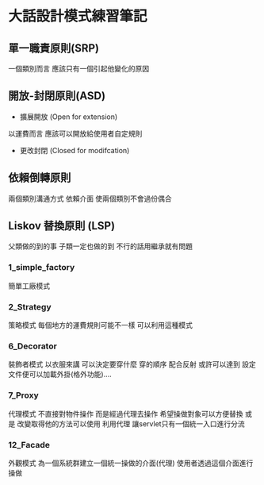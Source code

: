 # 大話設計模式練習筆記

## 單一職責原則(SRP)
一個類別而言 應該只有一個引起他變化的原因
## 開放-封閉原則(ASD)
* 擴展開放 (Open for extension)

以運費而言 應該可以開放給使用者自定規則
* 更改封閉 (Closed for modifcation)

## 依賴倒轉原則
兩個類別溝通方式 依賴介面 使兩個類別不會過份偶合

## Liskov 替換原則 (LSP)
父類做的到的事 子類一定也做的到
不行的話用繼承就有問題

### 1_simple_factory
簡單工廠模式

### 2_Strategy
策略模式
每個地方的運費規則可能不一樣 可以利用這種模式

### 6_Decorator
裝飾者模式
以衣服來講 可以決定要穿什麼 穿的順序
配合反射 或許可以達到 設定文件便可以加載外掛(格外功能)....

### 7_Proxy
代理模式
不直接對物件操作 而是經過代理去操作
希望操做對象可以方便替換 或是 改變取得他的方法可以使用
利用代理 讓servlet只有一個統一入口進行分流

### 12_Facade
外觀模式
為一個系統群建立一個統一操做的介面(代理) 使用者透過這個介面進行操做
